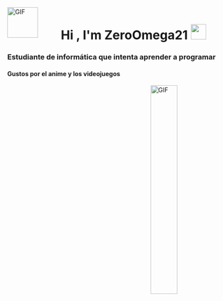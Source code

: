 <img align="left" alt="GIF" height="70px" src="https://static.wikia.nocookie.net/mmzonline/images/7/7e/Newicon2.gif/revision/latest?cb=20211027133058"/>
<h1 align="center"><b>Hi , I'm ZeroOmega21 </b><img src="https://media.giphy.com/media/hvRJCLFzcasrR4ia7z/giphy.gif" width="35"></h1>
<h3 align="left">Estudiante de informática que intenta aprender a programar</h3>
<h4 align="left">Gustos por el anime y los videojuegos</h2>
<img align="right" alt="GIF" width="35%" height="35%" src="https://media.tenor.com/iNtk_u_ifzUAAAAM/megaman-x-zero.gif" />

